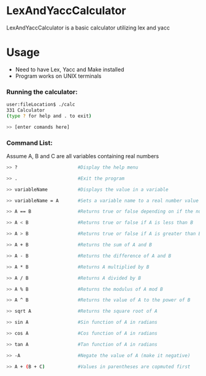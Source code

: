# LexAndYaccCalculator
LexAndYaccCalculator is a basic calculator utilizing lex and yacc

# Usage

- Need to have Lex, Yacc and Make installed
- Program works on UNIX terminals

### Running the calculator:
```Bash
user:fileLocation$ ./calc
331 Calculator
(type ? for help and . to exit)

>> [enter comands here]
```

### Command List: 

Assume A, B and C are all variables containing real numbers
```Bash
>> ?                      #Display the help menu

>> .                      #Exit the program

>> variableName           #Displays the value in a variable

>> variableName = A       #Sets a variable name to a real number value

>> A == B                 #Returns true or false depending on if the numbers are equal

>> A < B                  #Returns true or false if A is less than B

>> A > B                  #Returns true or false if A is greater than B

>> A + B                  #Returns the sum of A and B

>> A - B                  #Returns the difference of A and B

>> A * B                  #Returns A multiplied by B

>> A / B                  #Returns A divided by B

>> A % B                  #Returns the modulus of A mod B

>> A ^ B                  #Returns the value of A to the power of B

>> sqrt A                 #Returns the square root of A

>> sin A                  #Sin function of A in radians

>> cos A                  #Cos function of A in radians

>> tan A                  #Tan function of A in radians

>> -A                     #Negate the value of A (make it negative)

>> A + (B + C)            #Values in parentheses are copmuted first 

